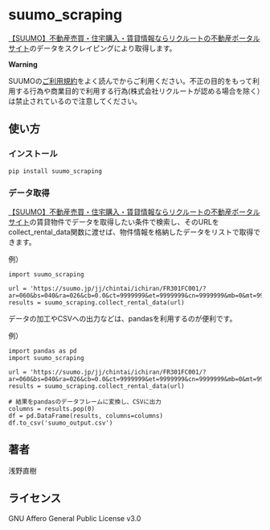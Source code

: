 # suumo_scraping

[【SUUMO】不動産売買・住宅購入・賃貸情報ならリクルートの不動産ポータルサイト](https://suumo.jp/)のデータをスクレイピングにより取得します。

**Warning**

SUUMOの[ご利用規約](https://cdn.p.recruit.co.jp/terms/suu-t-1003/index.html)をよく読んでからご利用ください。不正の目的をもって利用する行為や商業目的で利用する行為(株式会社リクルートが認める場合を除く）は禁止されているので注意してください。

## 使い方

### インストール

```
pip install suumo_scraping
```

### データ取得

[【SUUMO】不動産売買・住宅購入・賃貸情報ならリクルートの不動産ポータルサイト](https://suumo.jp/)の賃貸物件でデータを取得したい条件で検索し、そのURLをcollect_rental_data関数に渡せば、物件情報を格納したデータをリストで取得できます。

例）
```
import suumo_scraping

url = 'https://suumo.jp/jj/chintai/ichiran/FR301FC001/?ar=060&bs=040&ra=026&cb=0.0&ct=9999999&et=9999999&cn=9999999&mb=0&mt=9999999&shkr1=03&shkr2=03&shkr3=03&shkr4=03&fw2=&ek=242012011&rn=2420'
results = suumo_scraping.collect_rental_data(url)
```

データの加工やCSVへの出力などは、pandasを利用するのが便利です。

例）
```
import pandas as pd
import suumo_scraping

url = 'https://suumo.jp/jj/chintai/ichiran/FR301FC001/?ar=060&bs=040&ra=026&cb=0.0&ct=9999999&et=9999999&cn=9999999&mb=0&mt=9999999&shkr1=03&shkr2=03&shkr3=03&shkr4=03&fw2=&ek=242012011&rn=2420'
results = suumo_scraping.collect_rental_data(url)

# 結果をpandasのデータフレームに変換し、CSVに出力
columns = results.pop(0)
df = pd.DataFrame(results, columns=columns)
df.to_csv('suumo_output.csv')
```


## 著者

浅野直樹

## ライセンス

GNU Affero General Public License v3.0
